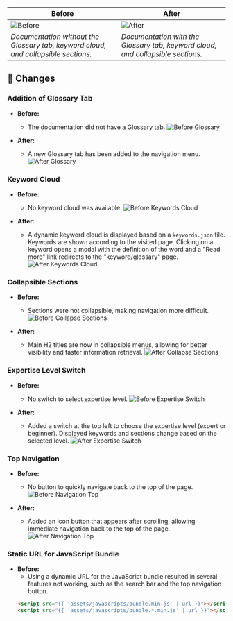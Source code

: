 | Before                       | After                        |
|------------------------------|------------------------------|
| ![Before](./path/to/before-image.png)      | ![After](./path/to/after-image.png)        |
| *Documentation without the Glossary tab, keyword cloud, and collapsible sections.* | *Documentation with the Glossary tab, keyword cloud, and collapsible sections.* |

## 🔧 Changes

### Addition of Glossary Tab
- **Before:**
  - The documentation did not have a Glossary tab.
  ![Before Glossary](./path/to/before-glossary-image.png)

- **After:**
  - A new Glossary tab has been added to the navigation menu.
  ![After Glossary](./path/to/after-glossary-image.png)

### Keyword Cloud
- **Before:**
  - No keyword cloud was available.
  ![Before Keywords Cloud](./path/to/before-keywords-cloud-image.png)

- **After:**
  - A dynamic keyword cloud is displayed based on a `keywords.json` file. Keywords are shown according to the visited page. Clicking on a keyword opens a modal with the definition of the word and a "Read more" link redirects to the "keyword/glossary" page.
  ![After Keywords Cloud](./path/to/after-keywords-cloud-image.png)

### Collapsible Sections
- **Before:**
  - Sections were not collapsible, making navigation more difficult.
  ![Before Collapse Sections](./path/to/before-collapse-sections-image.png)

- **After:**
  - Main H2 titles are now in collapsible menus, allowing for better visibility and faster information retrieval.
  ![After Collapse Sections](./path/to/after-collapse-sections-image.png)

### Expertise Level Switch
- **Before:**
  - No switch to select expertise level.
  ![Before Expertise Switch](./path/to/before-expertise-switch-image.png)

- **After:**
  - Added a switch at the top left to choose the expertise level (expert or beginner). Displayed keywords and sections change based on the selected level.
  ![After Expertise Switch](./path/to/after-expertise-switch-image.png)

### Top Navigation
- **Before:**
  - No button to quickly navigate back to the top of the page.
  ![Before Navigation Top](./path/to/before-navigation-top-image.png)

- **After:**
  - Added an icon button that appears after scrolling, allowing immediate navigation back to the top of the page.
  ![After Navigation Top](./path/to/after-navigation-top-image.png)

### Static URL for JavaScript Bundle
- **Before:**
  - Using a dynamic URL for the JavaScript bundle resulted in several features not working, such as the search bar and the top navigation button.
  ```html
  <script src="{{ 'assets/javascripts/bundle.min.js' | url }}"></script>
  <script src="{{ 'assets/javascripts/bundle.*.min.js' | url }}"></script>

<script src="{{ 'assets/javascripts/bundle.fe8b6f2b.min.js' | url }}"></script>
